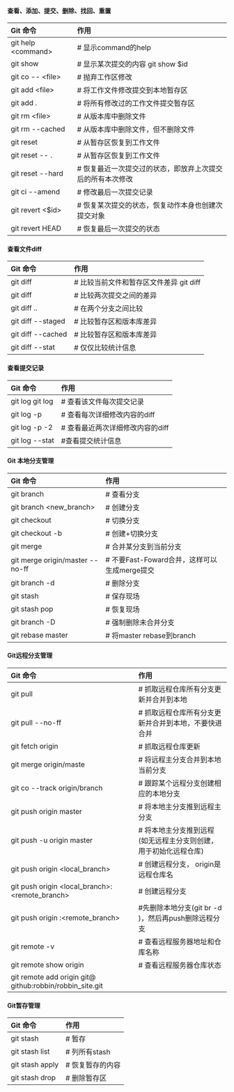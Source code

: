 #### 查看、添加、提交、删除、找回、重置
| Git 命令 | 作用 |
| :--- | :--- |
| git help &lt;command&gt; | \# 显示command的help |
| git show | \# 显示某次提交的内容 git show $id |
| git co -- &lt;file&gt; | \# 抛弃工作区修改 |
| git add &lt;file&gt; | \# 将工作文件修改提交到本地暂存区  |
| git add . | \# 将所有修改过的工作文件提交暂存区 |
| git rm &lt;file&gt; | \# 从版本库中删除文件 |
| git rm <file> --cached  | # 从版本库中删除文件，但不删除文件 |
| git reset <file> | # 从暂存区恢复到工作文件 |
| git reset -- .  | # 从暂存区恢复到工作文件 |
| git reset --hard  |  # 恢复最近一次提交过的状态，即放弃上次提交后的所有本次修改 |
| git ci --amend | # 修改最后一次提交记录 |
| git revert <$id> | # 恢复某次提交的状态，恢复动作本身也创建次提交对象 |
| git revert HEAD | # 恢复最后一次提交的状态 |

#### 查看文件diff
| Git 命令 |作用 |
| :--- | :--- |
| git diff <file> | # 比较当前文件和暂存区文件差异 git diff |
| git diff <id1><id2> | # 比较两次提交之间的差异 |
| git diff <branch1>..<branch2>  | # 在两个分支之间比较 |
| git diff --staged |  # 比较暂存区和版本库差异 |
| git diff --cached | # 比较暂存区和版本库差异 |
| git diff --stat  | # 仅仅比较统计信息 |


#### 查看提交记录
| Git 命令 | 作用 |
| :--- | :--- |
| git log git log <file>  |  # 查看该文件每次提交记录 |
| git log -p <file>  | # 查看每次详细修改内容的diff |
| git log -p -2 | # 查看最近两次详细修改内容的diff |
| git log --stat |  #查看提交统计信息 |

#### Git 本地分支管理
| Git 命令 | 作用 |
| :--- | :--- |
| git branch | # 查看分支 |
| git branch <new_branch> | # 创建分支 |
| git checkout <name> | # 切换分支 |
| git checkout -b <name> | # 创建+切换分支 |
| git merge <name> | # 合并某分支到当前分支 |
| git merge origin/master --no-ff  | # 不要Fast-Foward合并，这样可以生成merge提交 |
| git branch -d <name> | # 删除分支 |
| git stash  | # 保存现场 |
| git stash pop | # 恢复现场 |
| git branch -D <branch name> | # 强制删除未合并分支 |
| git rebase master <branch> | # 将master rebase到branch |

#### Git远程分支管理
| Git 命令 | 作用 |
| :--- | :--- |
| git pull | # 抓取远程仓库所有分支更新并合并到本地 |
| git pull --no-ff | # 抓取远程仓库所有分支更新并合并到本地，不要快进合并 |
| git fetch origin |  # 抓取远程仓库更新 |
| git merge origin/maste | # 将远程主分支合并到本地当前分支 |
| git co --track origin/branch |  # 跟踪某个远程分支创建相应的本地分支 |
| git push origin master |# 将本地主分支推到远程主分支 |
| git push -u origin master |  # 将本地主分支推到远程(如无远程主分支则创建，用于初始化远程仓库) |
| git push origin <local_branch>  |  # 创建远程分支， origin是远程仓库名|
| git push origin <local_branch>:<remote_branch> | # 创建远程分支 |
| git push origin :<remote_branch> |  #先删除本地分支(git br -d <branch>)，然后再push删除远程分支 |
| git remote -v | # 查看远程服务器地址和仓库名称 |
| git remote show origin | # 查看远程服务器仓库状态 |
| git remote add origin git@ github:robbin/robbin_site.git | |




#### Git暂存管理
| Git 命令 | 作用 |
| :--- | :--- |
| git stash | # 暂存 |
| git stash list  | # 列所有stash |
| git stash apply | # 恢复暂存的内容 |
| git stash drop |  # 删除暂存区 |

